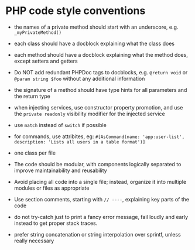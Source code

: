 # PHP code style conventions

- the names of a private method should start with an underscore, e.g. `_myPrivateMethod()`
- each class should have a docblock explaining what the class does
- each method should have a docblock explaining what the method does, except setters and getters
- Do NOT add redundant PHPDoc tags to docblocks, e.g. `@return void` or `@param string $foo` without any additional information
- the signature of a method should have type hints for all parameters and the return type
- when injecting services, use constructor property promotion, and use the `private readonly` visibility modifier for the injected service
- use `match` instead of `switch` if possible
- for commands, use attribites, eg: `#[AsCommand(name: 'app:user-list',  description: 'Lists all users in a table format')]`
- one class per file

- The code should be modular, with components logically separated to improve maintainability and reusability
- Avoid placing all code into a single file; instead, organize it into multiple modules or files as appropriate
- Use section comments, starting with `// ----`, explaining key parts of the code
- do not try-catch just to print a fancy error message, fail loudly and early instead to get proper stack traces.
- prefer string concatenation or string interpolation over sprintf, unless really necessary
